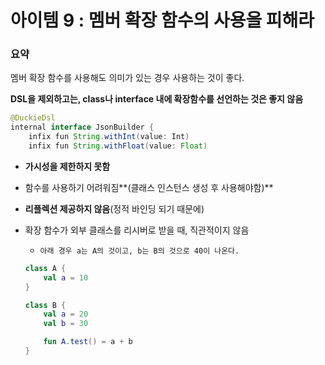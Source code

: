 # 아이템 9 : 멤버 확장 함수의 사용을 피해라

### 요약

멤버 확장 함수를 사용해도 의미가 있는 경우 사용하는 것이 좋다.

**DSL을 제외하고는, class나 interface 내에 확장함수를 선언하는 것은 좋지 않음**

```java
@DuckieDsl
internal interface JsonBuilder {
    infix fun String.withInt(value: Int)
    infix fun String.withFloat(value: Float)
```

- **가시성을 제한하지 못함**
- 함수를 사용하기 어려워짐**(클래스 인스턴스 생성 후 사용해야함)**
- **리플렉션 제공하지 않음**(정적 바인딩 되기 때문에)
- 확장 함수가 외부 클래스를 리시버로 받을 때, 직관적이지 않음
    - `아래 경우 a는 A의 것이고, b는 B의 것으로 40이 나온다.`
    
    ```kotlin
    class A {
        val a = 10
    }
    
    class B {
        val a = 20
        val b = 30
    
        fun A.test() = a + b
    }
    
    ```
